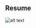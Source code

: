 ## Resume
![alt text](https://drive.google.com/file/d/1FV39UWeN9cSZ-HioOf3t9Oiuo5GI8Hjb/view?usp=sharing)
